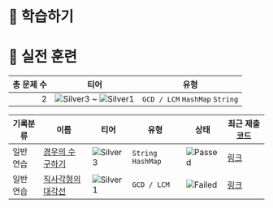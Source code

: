# 📖 학습하기

# 🥇 실전 훈련
|총 문제 수|티어|유형|
|---:|---|---|
|2|![Silver3][s3] ~ ![Silver1][s1]|`GCD / LCM` `HashMap` `String`|

|기록분류|이름|티어|유형|상태|최근 제출 코드|
|---|---|---|---|---|---|
|일반 연습|[경우의 수 구하기](https://www.codetree.ai/training-field/search/problems/number-of-cases)|![Silver3][s3]|`String` `HashMap`|![Passed][passed]|[링크](https://github.com/Devwon-1999/codetree-TILs/blob/main/240306/%EA%B2%BD%EC%9A%B0%EC%9D%98%20%EC%88%98%20%EA%B5%AC%ED%95%98%EA%B8%B0/number-of-cases.py)|
|일반 연습|[직사각형의 대각선](https://www.codetree.ai/training-field/search/problems/rectangle-diagonal)|![Silver1][s1]|`GCD / LCM`|![Failed][failed]|[링크](https://github.com/Devwon-1999/codetree-TILs/blob/main/240306/%EC%A7%81%EC%82%AC%EA%B0%81%ED%98%95%EC%9D%98%20%EB%8C%80%EA%B0%81%EC%84%A0/rectangle-diagonal.py)|










[b5]: https://img.shields.io/badge/Bronze_5-%235D3E31.svg
[b4]: https://img.shields.io/badge/Bronze_4-%235D3E31.svg
[b3]: https://img.shields.io/badge/Bronze_3-%235D3E31.svg
[b2]: https://img.shields.io/badge/Bronze_2-%235D3E31.svg
[b1]: https://img.shields.io/badge/Bronze_1-%235D3E31.svg
[s5]: https://img.shields.io/badge/Silver_5-%23394960.svg
[s4]: https://img.shields.io/badge/Silver_4-%23394960.svg
[s3]: https://img.shields.io/badge/Silver_3-%23394960.svg
[s2]: https://img.shields.io/badge/Silver_2-%23394960.svg
[s1]: https://img.shields.io/badge/Silver_1-%23394960.svg
[g5]: https://img.shields.io/badge/Gold_5-%23FFC433.svg
[g4]: https://img.shields.io/badge/Gold_4-%23FFC433.svg
[g3]: https://img.shields.io/badge/Gold_3-%23FFC433.svg
[g2]: https://img.shields.io/badge/Gold_2-%23FFC433.svg
[g1]: https://img.shields.io/badge/Gold_1-%23FFC433.svg
[p5]: https://img.shields.io/badge/Platinum_5-%2376DDD8.svg
[p4]: https://img.shields.io/badge/Platinum_4-%2376DDD8.svg
[p3]: https://img.shields.io/badge/Platinum_3-%2376DDD8.svg
[p2]: https://img.shields.io/badge/Platinum_2-%2376DDD8.svg
[p1]: https://img.shields.io/badge/Platinum_1-%2376DDD8.svg
[passed]: https://img.shields.io/badge/Passed-%23009D27.svg
[failed]: https://img.shields.io/badge/Failed-%23D24D57.svg
[easy]: https://img.shields.io/badge/쉬움-%235cb85c.svg?for-the-badge
[medium]: https://img.shields.io/badge/보통-%23FFC433.svg?for-the-badge
[hard]: https://img.shields.io/badge/어려움-%23D24D57.svg?for-the-badge